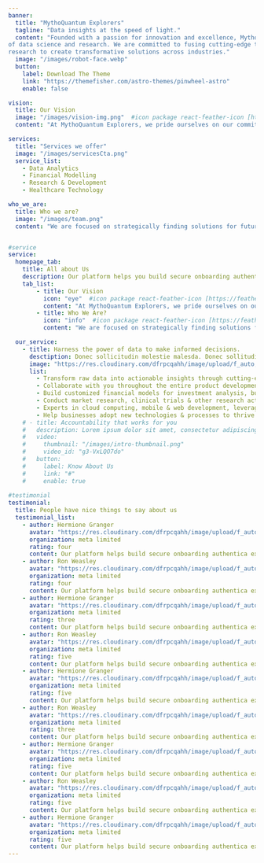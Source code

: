 ```yaml
---
banner:
  title: "MythoQuantum Explorers"
  tagline: "Data insights at the speed of light."
  content: "Founded with a passion for innovation and excellence, MythoQuantum Explorers pioneers the field
of data science and research. We are committed to fusing cutting-edge technology with in-depth
research to create transformative solutions across industries."
  image: "/images/robot-face.webp"
  button:
    label: Download The Theme
    link: "https://themefisher.com/astro-themes/pinwheel-astro"
    enable: false

vision:
  title: Our Vision
  image: "/images/vision-img.png"  #icon package react-feather-icon [https://feathericons.com/]
  content: "At MythoQuantum Explorers, we pride ourselves on our commitment to innovation and technological expertise. Our renowned Data Science Lab is a testament to our dedication. Through our Research and Development initiatives and Machine Learning techniques, we are constantly providing state-of-the-art solutions. As leaders in the field of technology, we empower our clients to enable them to make strategic decisions that shape the future."

services: 
  title: "Services we offer"
  image: "/images/servicesCta.png"
  service_list: 
    - Data Analytics 
    - Financial Modelling
    - Research & Development
    - Healthcare Technology

who_we_are: 
  title: Who we are?
  image: "/images/team.png"
  content: "We are focused on strategically finding solutions for future generations by bridging the gap between academic insights and industry needs.Partnering with MythoQuantum Explorers grants access to cutting-edge technological advancements that propel businesses to the forefront of transformative solutions for tomorrow's challenges. Through our commitment to in-depth research and development, we navigate the complex terrain of industry obstacles by leveraging advanced computational environments and innovative frameworks."


#service
service:
  homepage_tab:
    title: All about Us
    description: Our platform helps you build secure onboarding authentication experiences that retain and engage your users. We build the infrastructure, you can.
    tab_list:
        - title: Our Vision
          icon: "eye"  #icon package react-feather-icon [https://feathericons.com/]
          content: "At MythoQuantum Explorers, we pride ourselves on our commitment to innovation and technological expertise. Our renowned Data Science Lab is a testament to our dedication. Through our Research and Development initiatives and Machine Learning techniques, we are constantly providing state-of-the-art solutions. As leaders in the field of technology, we empower our clients to enable them to make strategic decisions that shape the future."
        - title: Who We Are?
          icon: "info"  #icon package react-feather-icon [https://feathericons.com/]
          content: "We are focused on strategically finding solutions for future generations by bridging the gap between academic insights and industry needs.Partnering with MythoQuantum Explorers grants access to cutting-edge technological advancements that propel businesses to the forefront of transformative solutions for tomorrow's challenges. Through our commitment to in-depth research and development, we navigate the complex terrain of industry obstacles by leveraging advanced computational environments and innovative frameworks."

  our_service:
    - title: Harness the power of data to make informed decisions.
      desctiption: Donec sollicitudin molestie malesda. Donec sollitudin molestie malesuada. Mauris pellentesque nec, egestas non nisi. Cras ultricies ligula sed
      image: "https://res.cloudinary.com/dfrpcqahh/image/upload/f_auto,q_auto/v1/mythoquantum/databanner3"
      list:
        - Transform raw data into actionable insights through cutting-edge analytics tools and techniques.
        - Collaborate with you throughout the entire product development lifecycle, from ideation to launch.
        - Build customized financial models for investment analysis, business valuation, and risk management.
        - Conduct market research, clinical trials & other research activities.
        - Experts in cloud computing, mobile & web development, leveraging latest technologies.
        - Help businesses adopt new technologies & processes to thrive in the digital age.
    # - title: Accountability that works for you
    #   description: Lorem ipsum dolor sit amet, consectetur adipiscing elit. Morbi egestas Werat viverra id et aliquet. vulputate egestas sollicitudin.
    #   video:
    #     thumbnail: "/images/intro-thumbnail.png"
    #     video_id: "g3-VxLQO7do"
    #   button:
    #     label: Know About Us
    #     link: "#"
    #     enable: true
  
#testimonial
testimonial:
  title: People have nice things to say about us
  testimonial_list:
    - author: Hermione Granger
      avatar: "https://res.cloudinary.com/dfrpcqahh/image/upload/f_auto,q_auto/v1/mythoquantum/femaleavatar"
      organization: meta limited
      rating: four
      content: Our platform helps build secure onboarding authentica experiences & engage your users. We build .
    - author: Ron Weasley
      avatar: "https://res.cloudinary.com/dfrpcqahh/image/upload/f_auto,q_auto/v1/mythoquantum/maleavatar"
      organization: meta limited
      rating: four
      content: Our platform helps build secure onboarding authentica experiences & engage your users. We build .
    - author: Hermione Granger
      avatar: "https://res.cloudinary.com/dfrpcqahh/image/upload/f_auto,q_auto/v1/mythoquantum/femaleavatar"
      organization: meta limited
      rating: three
      content: Our platform helps build secure onboarding authentica experiences & engage your users. We build .
    - author: Ron Weasley
      avatar: "https://res.cloudinary.com/dfrpcqahh/image/upload/f_auto,q_auto/v1/mythoquantum/maleavatar"
      organization: meta limited
      rating: five
      content: Our platform helps build secure onboarding authentica experiences & engage your users. We build .
    - author: Hermione Granger
      avatar: "https://res.cloudinary.com/dfrpcqahh/image/upload/f_auto,q_auto/v1/mythoquantum/femaleavatar"
      organization: meta limited
      rating: five
      content: Our platform helps build secure onboarding authentica experiences & engage your users. We build .
    - author: Ron Weasley
      avatar: "https://res.cloudinary.com/dfrpcqahh/image/upload/f_auto,q_auto/v1/mythoquantum/maleavatar"
      organization: meta limited
      rating: three
      content: Our platform helps build secure onboarding authentica experiences & engage your users. We build .
    - author: Hermione Granger
      avatar: "https://res.cloudinary.com/dfrpcqahh/image/upload/f_auto,q_auto/v1/mythoquantum/femaleavatar"
      organization: meta limited
      rating: five
      content: Our platform helps build secure onboarding authentica experiences & engage your users. We build .
    - author: Ron Weasley
      avatar: "https://res.cloudinary.com/dfrpcqahh/image/upload/f_auto,q_auto/v1/mythoquantum/maleavatar"
      organization: meta limited
      rating: five
      content: Our platform helps build secure onboarding authentica experiences & engage your users. We build .
    - author: Hermione Granger
      avatar: "https://res.cloudinary.com/dfrpcqahh/image/upload/f_auto,q_auto/v1/mythoquantum/femaleavatar"
      organization: meta limited
      rating: five
      content: Our platform helps build secure onboarding authentica experiences & engage your users. We build .
---
```

